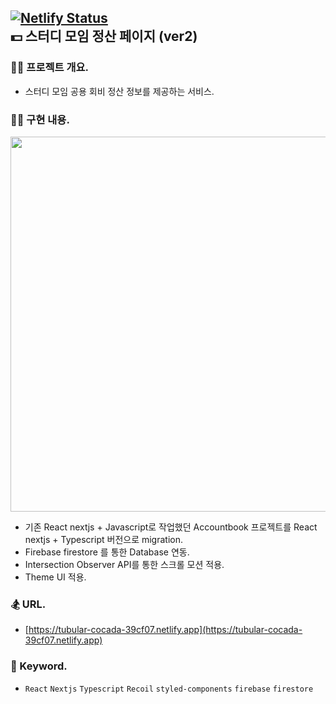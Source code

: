 ## [![Netlify Status](https://api.netlify.com/api/v1/badges/1127bd2c-9f3e-484e-a55c-bb6a99d75e45/deploy-status)](https://app.netlify.com/sites/tubular-cocada-39cf07/deploys)<br/>💵 스터디 모임 정산 페이지 (ver2)

### 🧑‍💻 프로젝트 개요.

- 스터디 모임 공용 회비 정산 정보를 제공하는 서비스.

### 👩‍🚀 구현 내용.

<img src="https://tubular-cocada-39cf07.netlify.app/img_readme.png" width="600" alt="" />

- 기존 React nextjs + Javascript로 작업했던 Accountbook 프로젝트를 React nextjs + Typescript 버전으로 migration.
- Firebase firestore 를 통한 Database 연동.
- Intersection Observer API를 통한 스크롤 모션 적용.
- Theme UI 적용.

### 🏂 URL.

- [https://tubular-cocada-39cf07.netlify.app](https://tubular-cocada-39cf07.netlify.app)

### 🪬 Keyword.

- `React` `Nextjs` `Typescript` `Recoil` `styled-components` `firebase` `firestore`
